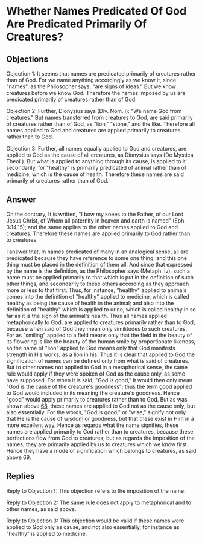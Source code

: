 # Whether Names Predicated Of God Are Predicated Primarily Of Creatures?

## Objections

Objection 1: It seems that names are predicated primarily of creatures rather than of God. For we name anything accordingly as we know it, since "names", as the Philosopher says, "are signs of ideas." But we know creatures before we know God. Therefore the names imposed by us are predicated primarily of creatures rather than of God.

Objection 2: Further, Dionysius says (Div. Nom. i): "We name God from creatures." But names transferred from creatures to God, are said primarily of creatures rather than of God, as "lion," "stone," and the like. Therefore all names applied to God and creatures are applied primarily to creatures rather than to God.

Objection 3: Further, all names equally applied to God and creatures, are applied to God as the cause of all creatures, as Dionysius says (De Mystica Theol.). But what is applied to anything through its cause, is applied to it secondarily, for "healthy" is primarily predicated of animal rather than of medicine, which is the cause of health. Therefore these names are said primarily of creatures rather than of God.

## Answer

On the contrary, It is written, "I bow my knees to the Father, of our Lord Jesus Christ, of Whom all paternity in heaven and earth is named" (Eph. 3:14,15); and the same applies to the other names applied to God and creatures. Therefore these names are applied primarily to God rather than to creatures.

I answer that, In names predicated of many in an analogical sense, all are predicated because they have reference to some one thing; and this one thing must be placed in the definition of them all. And since that expressed by the name is the definition, as the Philosopher says (Metaph. iv), such a name must be applied primarily to that which is put in the definition of such other things, and secondarily to these others according as they approach more or less to that first. Thus, for instance, "healthy" applied to animals comes into the definition of "healthy" applied to medicine, which is called healthy as being the cause of health in the animal; and also into the definition of "healthy" which is applied to urine, which is called healthy in so far as it is the sign of the animal's health. Thus all names applied metaphorically to God, are applied to creatures primarily rather than to God, because when said of God they mean only similitudes to such creatures. For as "smiling" applied to a field means only that the field in the beauty of its flowering is like the beauty of the human smile by proportionate likeness, so the name of "lion" applied to God means only that God manifests strength in His works, as a lion in his. Thus it is clear that applied to God the signification of names can be defined only from what is said of creatures. But to other names not applied to God in a metaphorical sense, the same rule would apply if they were spoken of God as the cause only, as some have supposed. For when it is said, "God is good," it would then only mean "God is the cause of the creature's goodness"; thus the term good applied to God would included in its meaning the creature's goodness. Hence "good" would apply primarily to creatures rather than to God. But as was shown above [68](A[2]), these names are applied to God not as the cause only, but also essentially. For the words, "God is good," or "wise," signify not only that He is the cause of wisdom or goodness, but that these exist in Him in a more excellent way. Hence as regards what the name signifies, these names are applied primarily to God rather than to creatures, because these perfections flow from God to creatures; but as regards the imposition of the names, they are primarily applied by us to creatures which we know first. Hence they have a mode of signification which belongs to creatures, as said above [69](A[3]).

## Replies

Reply to Objection 1: This objection refers to the imposition of the name.

Reply to Objection 2: The same rule does not apply to metaphorical and to other names, as said above.

Reply to Objection 3: This objection would be valid if these names were applied to God only as cause, and not also essentially, for instance as "healthy" is applied to medicine.
